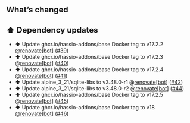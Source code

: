 ## What’s changed

## ⬆️ Dependency updates

- ⬆️ Update ghcr.io/hassio-addons/base Docker tag to v17.2.2 @[renovate[bot]](https://github.com/apps/renovate) ([#39](https://github.com/hassio-addons/addon-readarr/pull/39))
- ⬆️ Update ghcr.io/hassio-addons/base Docker tag to v17.2.3 @[renovate[bot]](https://github.com/apps/renovate) ([#40](https://github.com/hassio-addons/addon-readarr/pull/40))
- ⬆️ Update ghcr.io/hassio-addons/base Docker tag to v17.2.4 @[renovate[bot]](https://github.com/apps/renovate) ([#41](https://github.com/hassio-addons/addon-readarr/pull/41))
- ⬆️ Update alpine_3_21/sqlite-libs to v3.48.0-r1 @[renovate[bot]](https://github.com/apps/renovate) ([#42](https://github.com/hassio-addons/addon-readarr/pull/42))
- ⬆️ Update alpine_3_21/sqlite-libs to v3.48.0-r2 @[renovate[bot]](https://github.com/apps/renovate) ([#44](https://github.com/hassio-addons/addon-readarr/pull/44))
- ⬆️ Update ghcr.io/hassio-addons/base Docker tag to v17.2.5 @[renovate[bot]](https://github.com/apps/renovate) ([#45](https://github.com/hassio-addons/addon-readarr/pull/45))
- ⬆️ Update ghcr.io/hassio-addons/base Docker tag to v18 @[renovate[bot]](https://github.com/apps/renovate) ([#46](https://github.com/hassio-addons/addon-readarr/pull/46))
